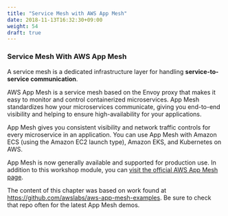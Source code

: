 ```yaml
---
title: "Service Mesh with AWS App Mesh"
date: 2018-11-13T16:32:30+09:00
weight: 54
draft: true
---
```


### Service Mesh With AWS App Mesh

A service mesh is a dedicated infrastructure layer for handling **service-to-service communication**.

AWS App Mesh is a service mesh based on the Envoy proxy that makes it easy to monitor and control containerized microservices. App Mesh standardizes how your microservices communicate, giving you end-to-end visibility and helping to ensure high-availability for your applications.

App Mesh gives you consistent visibility and network traffic controls for every microservice in an application. You can use App Mesh with Amazon ECS (using the Amazon EC2 launch type), Amazon EKS, and Kubernetes on AWS.

App Mesh is now generally available and supported for production use.  In addition to this workshop module, you can [visit the official AWS App Mesh page](https://aws.amazon.com/app-mesh/).

The content of this chapter was based on work found at https://github.com/awslabs/aws-app-mesh-examples.  Be sure to check that repo often for the latest App Mesh demos.
